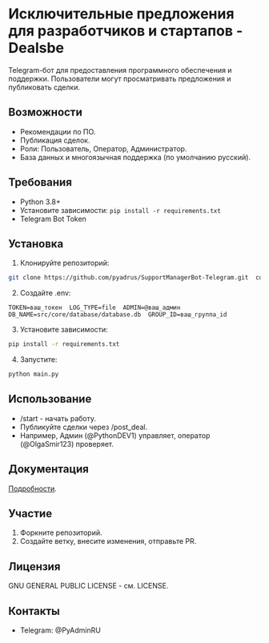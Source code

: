 # Исключительные предложения для разработчиков и стартапов - Dealsbe

Telegram-бот для предоставления программного обеспечения и поддержки. Пользователи могут просматривать предложения и публиковать сделки.

## Возможности
- Рекомендации по ПО.
- Публикация сделок.
- Роли: Пользователь, Оператор, Администратор.
- База данных и многоязычная поддержка (по умолчанию русский).
## Требования
- Python 3.8+
- Установите зависимости: `pip install -r requirements.txt`
- Telegram Bot Token
## Установка

1. Клонируйте репозиторий:
```bash  
git clone https://github.com/pyadrus/SupportManagerBot-Telegram.git  cd dealsbe
```

2. Создайте .env:
```plaintext
TOKEN=ваш_токен  LOG_TYPE=file  ADMIN=@ваш_админ  DB_NAME=src/core/database/database.db  GROUP_ID=ваш_группа_id
``` 

3. Установите зависимости:
```bash
pip install -r requirements.txt
```

4. Запустите:
```bash
python main.py  
```

## Использование

- /start - начать работу.
- Публикуйте сделки через /post_deal.
- Например, Админ (@PythonDEV1) управляет, оператор (@OlgaSmir123) проверяет.

## Документация

[Подробности](https://github.com/pyadrus/SupportManagerBot-Telegram/blob/master/doc/doc.md).

## Участие

1. Форкните репозиторий.
2. Создайте ветку, внесите изменения, отправьте PR.

## Лицензия

GNU GENERAL PUBLIC LICENSE - см. LICENSE.
## Контакты

- Telegram: @PyAdminRU